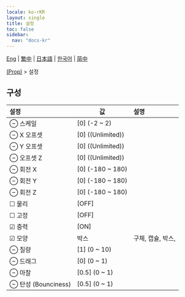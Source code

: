 ```yaml
---
locale: ko-rKR
layout: single
title: 설정
toc: false
sidebar:
  nav: "docs-kr"
---
```

[Eng](/dancexr/menu/2025.5/prop/settings) | [繁中](/tw/dancexr/menu/2025.5/prop/settings) | [日本語](/jp/dancexr/menu/2025.5/prop/settings) | [한국어](/kr/dancexr/menu/2025.5/prop/settings) | [简中](/zh/dancexr/menu/2025.5/prop/settings)

[(Prop)](../menu#(Prop)) > 설정

## 구성

| 설정 | 값 | 설명 |
| :--- | --- | :--- |
| ⊖ 스케일 | [0] (-2 ~ 2) | 
| ⊖ X 오프셋 | [0] ((Unlimited)) | 
| ⊖ Y 오프셋 | [0] ((Unlimited)) | 
| ⊖ 오프셋 Z | [0] ((Unlimited)) | 
| ⊖ 회전 X | [0] (-180 ~ 180) | 
| ⊖ 회전 Y | [0] (-180 ~ 180) | 
| ⊖ 회전 Z | [0] (-180 ~ 180) | 
| ☐ 물리 | [OFF] | 
| ☐ 고정 | [OFF] | 
| ☑ 중력 | [ON] | 
| ☑ 모양 | 박스 | 구체, 캡슐, 박스, 
| ⊖ 질량 | [1] (0 ~ 10) | 
| ⊖ 드래그 | [0] (0 ~ 1) | 
| ⊖ 마찰 | [0.5] (0 ~ 1) | 
| ⊖ 탄성 (Bounciness) | [0.5] (0 ~ 1) | 
